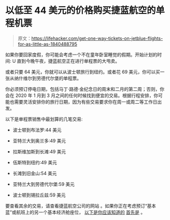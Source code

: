 # 以低至 44 美元的价格购买捷蓝航空的单程机票

> 原文：<https://lifehacker.com/get-one-way-tickets-on-jetblue-flights-for-as-little-as-1840488795>

如果你要回家度假，你可能会考虑一个不在童年卧室睡觉的假期。开始计划的时间: U 直到今晚午夜，捷蓝航空正在进行单程票的大甩卖。



或者只要 64 美元，你就可以从波士顿旅行到纽约。或者花 69 美元，你可以买一张从纳什维尔到劳德代尔堡的单程票。

你必须预订停电日期，包括马丁·路德·金纪念日的周末和二月的第二周；否则，你会在 2020 年 1 月到 3 月之间的任何时候找到便宜的交易。根据行程安排，你可能也需要灵活安排你的旅行日期，因为有些交易要求你在周一或周二等工作日出发。

以下是单程票销售中最划算的几笔交易:

*   波士顿到布法罗:44 美元
*   亚特兰大到奥兰多:49 美元
*   拉斯维加斯到长滩:49 美元
*   伍斯特到纽约:49 美元

*   长滩到旧金山:54 美元
*   亚特兰大到劳德代尔堡:59 美元
*   波士顿到锡拉丘兹:59 美元

要查看其余的交易，请查看捷蓝航空公司的网站 。如果你正在考虑预订“基本蓝”或航班上的另一个基本经济舱座位， [以下是你应该知道的](https://lifehacker.com/are-basic-economy-seats-ever-worth-it-1840151394) [首先是](https://lifehacker.com/are-basic-economy-seats-ever-worth-it-1840151394) 。